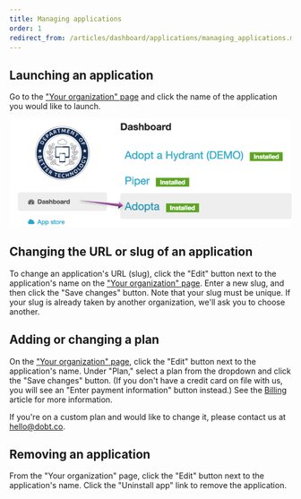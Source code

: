 ```yaml
---
title: Managing applications
order: 1
redirect_from: /articles/dashboard/applications/managing_applications.md
---
```


## Launching an application

Go to the ["Your organization" page](https://dashboard.dobt.co/organization/) and click the name of the application you would like to launch.

![launch app](../images/launch_app.png)

## Changing the URL or slug of an application

To change an application's URL (slug), click the "Edit" button next to the application's name on the ["Your organization" page](https://dashboard.dobt.co/organization/). Enter a new slug, and then click the "Save changes" button. Note that your slug must be unique. If your slug is already taken by another organization, we'll ask you to choose another.

## Adding or changing a plan

On the ["Your organization" page](https://dashboard.dobt.co/organization/), click the "Edit" button next to the application's name. Under "Plan," select a plan from the dropdown and click the "Save changes" button. (If you don't have a credit card on file with us, you will see an "Enter payment information" button instead.) See the [Billing](../accounts/billing.html) article for more information.

If you're on a custom plan and would like to change it, please contact us at [hello@dobt.co](mailto:hello@dobt.co).

## Removing an application

From the "Your organization" page, click the "Edit" button next to the application's name. Click the "Uninstall app" link to remove the application.
